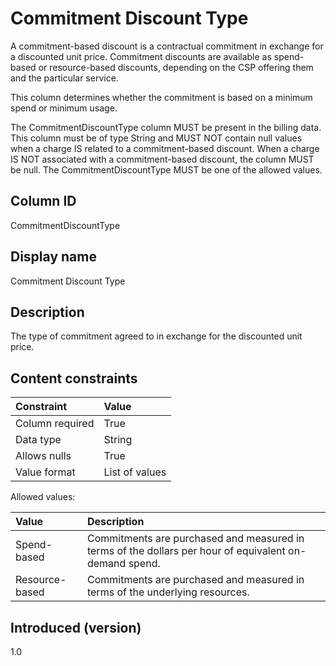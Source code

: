 # Commitment Discount Type

A commitment-based discount is a contractual commitment in exchange for a discounted unit price. Commitment discounts are available as spend-based or resource-based discounts, depending on the CSP offering them and the particular service. 

This column determines whether the commitment is based on a minimum spend or minimum usage.

The CommitmentDiscountType column MUST be present in the billing data. This column must be of type String and MUST NOT contain null values when a charge IS related to a commitment-based discount. When a charge IS NOT associated with a commitment-based discount, the column MUST be null. The CommitmentDiscountType MUST be one of the allowed values.

## Column ID

CommitmentDiscountType

## Display name

Commitment Discount Type

## Description

The type of commitment agreed to in exchange for the discounted unit price.

## Content constraints

|    Constraint   |      Value       |
|:----------------|:-----------------|
| Column required | True             |
| Data type       | String           |
| Allows nulls    | True             |
| Value format    | List of values   |

Allowed values:

| Value      | Description                                                                                                                                                                   |
|:---------------|:--------------------------------------------------------------------------------------------------------------------------------------------------------------------------|
| Spend-based    | Commitments are purchased and measured in terms of the dollars per hour of equivalent on-demand spend.                                                                    |
| Resource-based | Commitments are purchased and measured in terms of the underlying resources.                                                                                              |

## Introduced (version)

1.0